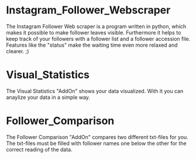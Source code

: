 # Instagram_Follower_Webscraper
The Instagram Follower Web scraper is a program written in python, which makes it possible to make follower leaves visible. Furthermore it helps to keep track of your followers with a follower list and a follower accession file.
Features like the "status" make the waiting time even more relaxed and clearer. ;)

# Visual_Statistics
The Visual Statistics "AddOn" shows your data visualized.
With it you can anaylize your data in a simple way.

# Follower_Comparison
The Follower Comparison "AddOn" compares two different txt-files for you.
The txt-files must be filled with follower names one below the other for the correct reading of the data.

